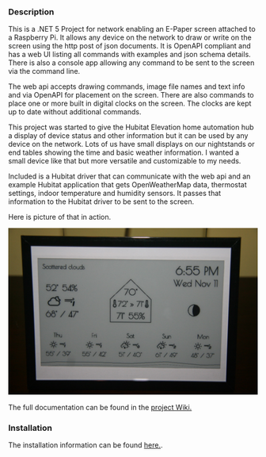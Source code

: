 ### Description
This is a .NET 5 Project for network enabling an E-Paper screen attached to a Raspberry Pi. It allows
any device on the network to draw or write on the screen using the http post of json documents.  It is
OpenAPI compliant and has a web UI listing all commands with examples and json schema details. There is 
also a console app allowing any command to be sent to the screen via the command line.

The web api accepts drawing commands, image file names and text info and via OpenAPI for placement on 
the screen.  There are also commands to place one or more built in digital clocks on the screen. The
clocks are kept up to date without additional commands.

This project was started to give the Hubitat Elevation home automation hub a display of device status
and other information but it can be used by any device on the network. Lots of us have small displays on our
nightstands or end tables showing the time and basic weather information. I wanted a small device like that
but more versatile and customizable to my needs.

Included is a Hubitat driver that can communicate with the web api and an example Hubitat application that
gets OpenWeatherMap data, thermostat settings, indoor temperature and humidity sensors.  It passes that
information to the Hubitat driver to be sent to the screen.

Here is picture of that in action.

![Image of display](https://raw.githubusercontent.com/thecaptncode/IoTDisplay/master/Hardware1.jpg)

The full documentation can be found in the [project Wiki.](https://github.com/thecaptncode/IoTDisplay/wiki)

### Installation

The installation information can be found [here.](https://github.com/thecaptncode/IoTDisplay/wiki/Installation).
